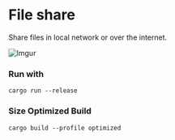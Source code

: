 # File share
Share files in local network or over the internet. 

![Imgur](https://i.imgur.com/qRhAIr8.png)

### Run with
```
cargo run --release
```

### Size Optimized Build
```
cargo build --profile optimized
```
